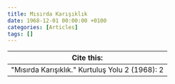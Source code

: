 ```yaml
---
title: Mısırda Karışıklık
date: 1968-12-01 00:00:00 +0100
categories: [Articles]
tags: []
---
```




| Cite this:   |
|--------|
| "Mısırda Karışıklık." Kurtuluş Yolu 2 (1968): 2 

